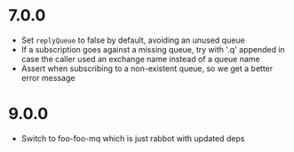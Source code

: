 7.0.0
=====
* Set `replyQueue` to false by default, avoiding an unused queue
* If a subscription goes against a missing queue, try with '.q' appended in case the caller used an exchange name instead of a queue name
* Assert when subscribing to a non-existent queue, so we get a better error message

9.0.0
=====
* Switch to foo-foo-mq which is just rabbot with updated deps
